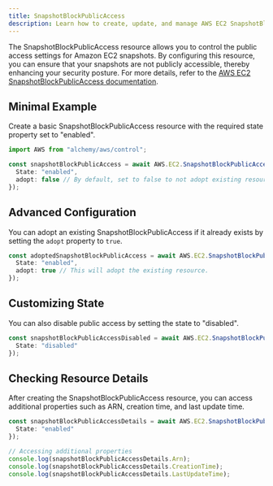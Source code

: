 ```yaml
---
title: SnapshotBlockPublicAccess
description: Learn how to create, update, and manage AWS EC2 SnapshotBlockPublicAccesss using Alchemy Cloud Control.
---
```



The SnapshotBlockPublicAccess resource allows you to control the public access settings for Amazon EC2 snapshots. By configuring this resource, you can ensure that your snapshots are not publicly accessible, thereby enhancing your security posture. For more details, refer to the [AWS EC2 SnapshotBlockPublicAccess documentation](https://docs.aws.amazon.com/ec2/latest/userguide/).

## Minimal Example

Create a basic SnapshotBlockPublicAccess resource with the required state property set to "enabled".

```ts
import AWS from "alchemy/aws/control";

const snapshotBlockPublicAccess = await AWS.EC2.SnapshotBlockPublicAccess("blockPublicAccess", {
  State: "enabled",
  adopt: false // By default, set to false to not adopt existing resources.
});
```

## Advanced Configuration

You can adopt an existing SnapshotBlockPublicAccess if it already exists by setting the `adopt` property to `true`.

```ts
const adoptedSnapshotBlockPublicAccess = await AWS.EC2.SnapshotBlockPublicAccess("adoptBlockPublicAccess", {
  State: "enabled",
  adopt: true // This will adopt the existing resource.
});
```

## Customizing State

You can also disable public access by setting the state to "disabled".

```ts
const snapshotBlockPublicAccessDisabled = await AWS.EC2.SnapshotBlockPublicAccess("disablePublicAccess", {
  State: "disabled"
});
```

## Checking Resource Details

After creating the SnapshotBlockPublicAccess resource, you can access additional properties such as ARN, creation time, and last update time.

```ts
const snapshotBlockPublicAccessDetails = await AWS.EC2.SnapshotBlockPublicAccess("detailsBlockPublicAccess", {
  State: "enabled"
});

// Accessing additional properties
console.log(snapshotBlockPublicAccessDetails.Arn);
console.log(snapshotBlockPublicAccessDetails.CreationTime);
console.log(snapshotBlockPublicAccessDetails.LastUpdateTime);
```
